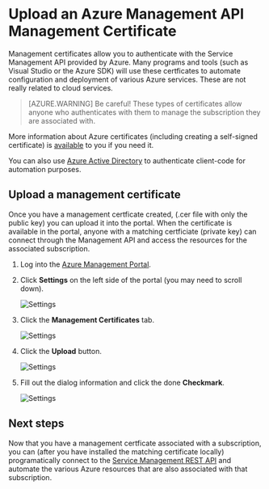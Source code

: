 <properties 
	pageTitle="Upload a Windows Azure Management API Certificate into the Portal" 
	description="Learn how to upload athe Management API certficate in Windows Azure" 
	services="cloud-services" 
	documentationCenter=".net" 
	authors="Thraka" 
	manager="timlt" 
	editor=""/>

<tags 
	ms.service="na" 
	ms.date="10/01/2015"
	wa.date=""/>


# Upload an Azure Management API Management Certificate

Management certificates allow you to authenticate with the Service Management API provided by Azure. Many programs and tools (such as Visual Studio or the Azure SDK) will use these certficates to automate configuration and deployment of various Azure services. These are not really related to cloud services. 

>[AZURE.WARNING] Be careful! These types of certificates allow anyone who authenticates with them to manage the subscription they are associated with. 

More information about Azure certificates (including creating a self-signed certificate) is [available](/documentation/articles/cloud-services-certs-create#what-are-management-certificates) to you if you need it.

You can also use [Azure Active Directory](/home/features/identity/) to authenticate client-code for automation purposes.

## Upload a management certificate

Once you have a management certficate created, (.cer file with only the public key) you can upload it into the portal. When the certificate is available in the portal, anyone with a matching certficiate (private key) can connect through the Management API and access the resources for the associated subscription.

1. Log into the [Azure Management Portal](http://manage.windowsazure.cn).
2. Click **Settings** on the left side of the portal (you may need to scroll down). 
    
    ![Settings](./media/azure-api-management-certs/settings.png)

3. Click the **Management Certificates** tab.

    ![Settings](./media/azure-api-management-certs/certificates-tab.png)
    
4. Click the **Upload** button.

    ![Settings](./media/azure-api-management-certs/upload.png)
    
5. Fill out the dialog information and click the done **Checkmark**.

    ![Settings](./media/azure-api-management-certs/upload-dialog.png)

## Next steps

Now that you have a management certficate associated with a subscription, you can (after you have installed the matching certificate locally) programatically connect to the [Service Management REST API](https://msdn.microsoft.com/zh-cn/library/azure/ee460799.aspx) and automate the various Azure resources that are also associated with that subscription. 